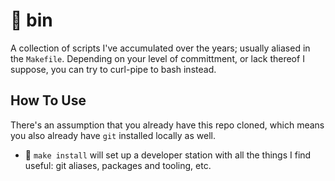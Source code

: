 # 📂 bin
A collection of scripts I've accumulated over the years; usually aliased in the `Makefile`. Depending on your level of committment, or lack thereof I suppose, you can try to curl-pipe to bash instead.

## How To Use
There's an assumption that you already have this repo cloned, which means you also already have `git` installed locally as well.

- 📄 `make install` will set up a developer station with all the things I find useful: git aliases, packages and tooling, etc.
